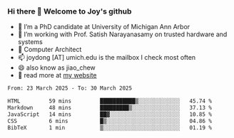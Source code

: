 ### Hi there 👋 Welcome to Joy's github

- 🔭 I’m a PhD candidate at University of Michigan Ann Arbor
- 🌱 I’m working with Prof. Satish Narayanasamy on trusted hardware and systems
- 👯 Computer Architect
- 📫 joydong [AT] umich.edu is the mailbox I check most often
- 😄 also know as jiao_chew
- 💬 read more at [my website](https://joydddd.github.io/)
<!--START_SECTION:waka-->

```txt
From: 23 March 2025 - To: 30 March 2025

HTML         59 mins         ███████████▒░░░░░░░░░░░░░   45.74 %
Markdown     48 mins         █████████▒░░░░░░░░░░░░░░░   37.13 %
JavaScript   14 mins         ██▓░░░░░░░░░░░░░░░░░░░░░░   10.85 %
CSS          6 mins          █▒░░░░░░░░░░░░░░░░░░░░░░░   04.86 %
BibTeX       1 min           ▒░░░░░░░░░░░░░░░░░░░░░░░░   01.19 %
```

<!--END_SECTION:waka-->
